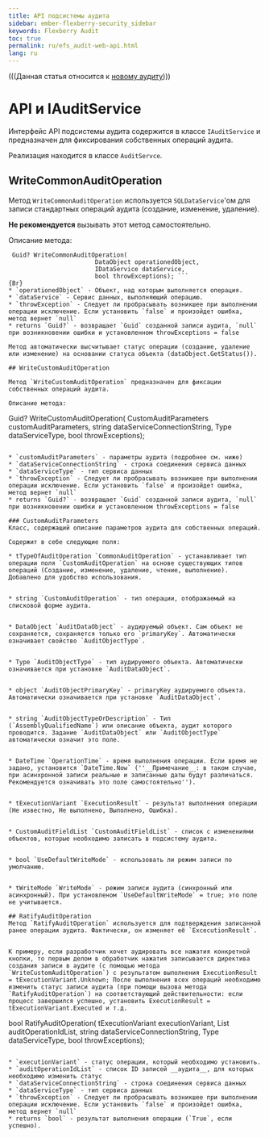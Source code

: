 ```yaml
---
title: API подсистемы аудита
sidebar: ember-flexberry-security_sidebar
keywords: Flexberry Audit
toc: true
permalink: ru/efs_audit-web-api.html
lang: ru
---
```

(((Данная статья относится к [новому аудиту](audit-web.html))))

# API и IAuditService
Интерфейс API подсистемы аудита содержится в классе `IAuditService` и предназначен для фиксирования собственных операций аудита.

Реализация находится в классе `AuditServce`.

## WriteCommonAuditOperation

Метод `WriteCommonAuditOperation` используется `SQLDataService`'ом для записи стандартных операций аудита (создание, изменение, удаление).

__Не рекомендуется__ вызывать этот метод самостоятельно.

Описание метода:

```
 Guid? WriteCommonAuditOperation(
                        DataObject operationedObject,
                        IDataService dataService,
                        bool throwExceptions); ```
{Br}
* `operationedObject` - Объект, над которым выполняется операция.
* `dataService` - Сервис данных, выполняющий операцию.
* `throwException` - Следует ли пробрасывать возникшее при выполнении операции исключение. Если установить `false` и произойдет ошибка, метод вернет `null`
* returns `Guid?` - возвращает `Guid` созданной записи аудита, `null` при возникновении ошибки и установленном throwExceptions = false

Метод автоматически высчитывает статус операции (создание, удаление или изменение) на основании статуса объекта (dataObject.GetStatus()).

## WriteCustomAuditOperation

Метод `WriteCustomAuditOperation` предназначен для фиксации собственных операций аудита.

Описание метода:

```
Guid? WriteCustomAuditOperation(
            CustomAuditParameters customAuditParameters,
            string dataServiceConnectionString,
            Type dataServiceType,
            bool throwExceptions);
```

* `customAuditParameters` - параметры аудита (подробнее см. ниже)
* `dataServiceConnectionString` - строка соединения сервиса данных
* `dataServiceType` - тип сервиса данных
* `throwException` - Следует ли пробрасывать возникшее при выполнении операции исключение. Если установить `false` и произойдет ошибка, метод вернет `null`
* returns `Guid?` - возвращает `Guid` созданной записи аудита, `null` при возникновении ошибки и установленном throwExceptions = false

### CustomAuditParameters
Класс, содержащий описание параметров аудита для собственных операций.

Содержит в себе следующие поля:

* tTypeOfAuditOperation `CommonAuditOperation` - устанавливает тип операции поля `CustomAuditOperation` на основе существующих типов операций (Создание, изменение, удаление, чтение, выполнение). Добавлено для удобство использования.


* string `CustomAuditOperation` - тип операции, отображаемый на списковой форме аудита.


* DataObject `AuditDataObject` - аудируемый объект. Сам объект не сохраняется, сохраняется только его `primaryKey`. Автоматически означивает свойство `AuditObjectType`.


* Type `AuditObjectType` - тип аудируемого объекта. Автоматически означивается при установке `AuditDataObject`.


* object `AuditObjectPrimaryKey` - primaryKey аудируемого объекта. Автоматически означивается при установке `AuditDataObject`.


* string `AuditObjectTypeOrDescription` - Тип (`AssemblyQualifiedName`) или описание объекта, аудит которого проводится. Задание `AuditDataObject` или `AuditObjectType` автоматически означит это поле.


* DateTime `OperationTime` - время выполнения операции. Если время не задано, установится `DateTime.Now` (''__Примечание__: в таком случае, при асинхронной записи реальные и записанные даты будут различаться. Рекомендуется означивать это поле самостоятельно'').


* tExecutionVariant `ExecutionResult` - результат выполнения операции (Не известно, Не выполнено, Выполнено, Ошибка).


* CustomAuditFieldList `CustomAuditFieldList` - список с изменениями объектов, которые необходимо записать в подсистему аудита.


* bool `UseDefaultWriteMode` - использовать ли режим записи по умолчанию.


* tWriteMode `WriteMode` - режим записи аудита (синхронный или асинхронный). При установленом `UseDefaultWriteMode` = true; это поле не учитывается.

## RatifyAuditOperation
Метод `RatifyAuditOperation` используется для подтверждения записанной ранее операции аудита. Фактически, он изменяет её `ExcecutionResult`.


К примеру, если разработчик хочет аудировать все нажатия конкретной кнопки, то первым делом в обработчик нажатия записывается директива создания записи в аудите (с помощью метода `WriteCustomAuditOperation`) с результатом выполнения ExecutionResult = tExecutionVariant.Unknown; После выполнения всех операций необходимо изменить статус записи аудита (при помощи вызова метода `RatifyAuditOperation`) на соответствующий действительности: если процесс завершился успешно, установить ExecutionResult = tExecutionVariant.Executed и т.д.

```
bool RatifyAuditOperation(
            tExecutionVariant executionVariant, 
            List<Guid> auditOperationIdList, 
            string dataServiceConnectionString,
            Type dataServiceType,
            bool throwExceptions);
```

* `executionVariant` - статус операции, который необходимо установить.
* `auditOperationIdList` - список ID записей __аудита__, для которых необходимо изменить статус
* `dataServiceConnectionString` - строка соединения сервиса данных
* `dataServiceType` - тип сервиса данных
* `throwException` - Следует ли пробрасывать возникшее при выполнении операции исключение. Если установить `false` и произойдет ошибка, метод вернет `null`
* returns `bool` - результат выполнения операции (`True`, если успешно).

